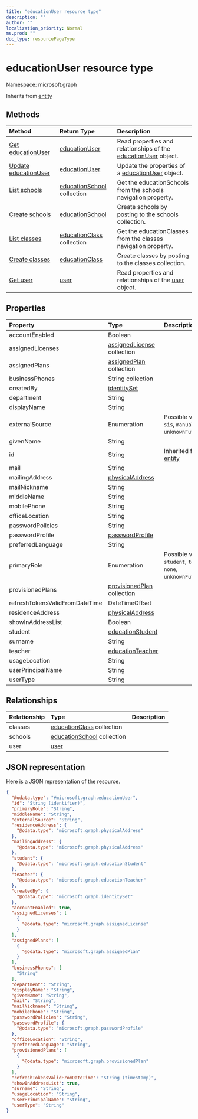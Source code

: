 ```yaml
---
title: "educationUser resource type"
description: ""
author: ""
localization_priority: Normal
ms.prod: ""
doc_type: resourcePageType
---
```


# educationUser resource type


Namespace: microsoft.graph




Inherits from [entity](../resources/entity.md)

## Methods
|Method|Return Type|Description|
|:---|:---|:---|
|[Get educationUser](../api/educationuser-get.md)|[educationUser](../resources/educationuser.md)|Read properties and relationships of the [educationUser](../resources/educationuser.md) object.|
|[Update educationUser](../api/educationuser-update.md)|[educationUser](../resources/educationuser.md)|Update the properties of a [educationUser](../resources/educationuser.md) object.|
|[List schools](../api/educationuser-list-schools.md)|[educationSchool](../resources/educationschool.md) collection|Get the educationSchools from the schools navigation property.|
|[Create schools](../api/educationuser-post-schools.md)|[educationSchool](../resources/educationschool.md)|Create schools by posting to the schools collection.|
|[List classes](../api/educationuser-list-classes.md)|[educationClass](../resources/educationclass.md) collection|Get the educationClasses from the classes navigation property.|
|[Create classes](../api/educationuser-post-classes.md)|[educationClass](../resources/educationclass.md)|Create classes by posting to the classes collection.|
|[Get user](../api/user-get.md)|[user](../resources/user.md)|Read properties and relationships of the [user](../resources/user.md) object.|

## Properties
|Property|Type|Description|
|:---|:---|:---|
|accountEnabled|Boolean||
|assignedLicenses|[assignedLicense](../resources/assignedlicense.md) collection||
|assignedPlans|[assignedPlan](../resources/assignedplan.md) collection||
|businessPhones|String collection||
|createdBy|[identitySet](../resources/identityset.md)||
|department|String||
|displayName|String||
|externalSource|Enumeration| Possible values are: `sis`, `manual`, `unknownFutureValue`.|
|givenName|String||
|id|String| Inherited from [entity](../resources/entity.md)|
|mail|String||
|mailingAddress|[physicalAddress](../resources/physicaladdress.md)||
|mailNickname|String||
|middleName|String||
|mobilePhone|String||
|officeLocation|String||
|passwordPolicies|String||
|passwordProfile|[passwordProfile](../resources/passwordprofile.md)||
|preferredLanguage|String||
|primaryRole|Enumeration| Possible values are: `student`, `teacher`, `none`, `unknownFutureValue`.|
|provisionedPlans|[provisionedPlan](../resources/provisionedplan.md) collection||
|refreshTokensValidFromDateTime|DateTimeOffset||
|residenceAddress|[physicalAddress](../resources/physicaladdress.md)||
|showInAddressList|Boolean||
|student|[educationStudent](../resources/educationstudent.md)||
|surname|String||
|teacher|[educationTeacher](../resources/educationteacher.md)||
|usageLocation|String||
|userPrincipalName|String||
|userType|String||

## Relationships
|Relationship|Type|Description|
|:---|:---|:---|
|classes|[educationClass](../resources/educationclass.md) collection||
|schools|[educationSchool](../resources/educationschool.md) collection||
|user|[user](../resources/user.md)||

## JSON representation
Here is a JSON representation of the resource.
<!-- {
  "blockType": "resource",
  "keyProperty": "id",
  "@odata.type": "microsoft.graph.educationUser",
  "baseType": "microsoft.graph.entity",
  "openType": false
}
-->
``` json
{
  "@odata.type": "#microsoft.graph.educationUser",
  "id": "String (identifier)",
  "primaryRole": "String",
  "middleName": "String",
  "externalSource": "String",
  "residenceAddress": {
    "@odata.type": "microsoft.graph.physicalAddress"
  },
  "mailingAddress": {
    "@odata.type": "microsoft.graph.physicalAddress"
  },
  "student": {
    "@odata.type": "microsoft.graph.educationStudent"
  },
  "teacher": {
    "@odata.type": "microsoft.graph.educationTeacher"
  },
  "createdBy": {
    "@odata.type": "microsoft.graph.identitySet"
  },
  "accountEnabled": true,
  "assignedLicenses": [
    {
      "@odata.type": "microsoft.graph.assignedLicense"
    }
  ],
  "assignedPlans": [
    {
      "@odata.type": "microsoft.graph.assignedPlan"
    }
  ],
  "businessPhones": [
    "String"
  ],
  "department": "String",
  "displayName": "String",
  "givenName": "String",
  "mail": "String",
  "mailNickname": "String",
  "mobilePhone": "String",
  "passwordPolicies": "String",
  "passwordProfile": {
    "@odata.type": "microsoft.graph.passwordProfile"
  },
  "officeLocation": "String",
  "preferredLanguage": "String",
  "provisionedPlans": [
    {
      "@odata.type": "microsoft.graph.provisionedPlan"
    }
  ],
  "refreshTokensValidFromDateTime": "String (timestamp)",
  "showInAddressList": true,
  "surname": "String",
  "usageLocation": "String",
  "userPrincipalName": "String",
  "userType": "String"
}
```

